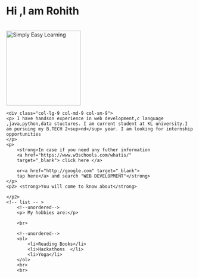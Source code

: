 <head>
	<title>Web Developement</title>
	<link rel="stylesheet" href="https://stackpath.bootstrapcdn.com/bootstrap/4.4.1/css/bootstrap.min.css">
	<script src="https://stackpath.bootstrapcdn.com/bootstrap/4.4.1/js/bootstrap.min.js"></script>
	<script src="https://stackpath.bootstrapcdn.com/bootstrap/4.4.1/js/bootstrap.bundle.min.js"></script>

</head>
<body>
	<div class="row">
	<div class="col-lg-3 col-md-3 col-sm-3">
	<h1>Hi ,I am Rohith</h1>
	<br>
	<img src="../tmp/rohith.png" alt="Simply Easy Learning" width="200"
         height="200">
	<!--<img src="![rohith](https://user-images.githubusercontent.com/58157720/75626581-921dec00-5bee-11ea-82f6-014bdc4ca756.png)" width="200" height="200">-->
	</div>

	<div class="col-lg-9 col-md-9 col-sm-9"> 
	<p> I have handson experience in web development,c language ,java,python,data stuctures. I am current student at KL university.I am pursuing my B.TECH 2<sup>nd</sup> year. I am looking for internship opportunities		
	</p>
	<p> 
		<strong>In case if you need any futher information  
		<a href="https://www.w3schools.com/whatis/"
		target="_blank"> click here </a>

		or<a href="http://google.com" target="_blank">
		tap here</a> and search "WEB DEVELOPMENT"</strong>
	</p>
	<p2> <strong>You will come to know about</strong>

	</p2>
	<!-- list -- >
		<!--unordered-->
		<p> My hobbies are:</p>
		
		<br>

		<!--unordered-->
		<ol>
			<li>Reading Books</li>
			<li>Hackathons  </li>
			<li>Yoga</li>
		</ol>
		<hr>
		<br>
</div>
</div>
</body>

